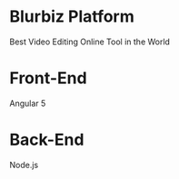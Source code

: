 # Blurbiz Platform
Best Video Editing Online Tool in the World
# Front-End
Angular 5
# Back-End
Node.js
